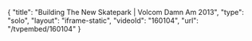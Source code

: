 {
    "title": "Building The New Skatepark | Volcom Damn Am 2013",
    "type": "solo",
    "layout": "iframe-static",
    "videoId": "160104",
    "url": "\/tvpembed\/160104"
}